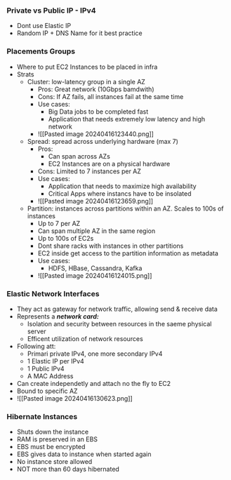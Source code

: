 ### Private vs Public IP - IPv4
- Dont use Elastic IP
- Random IP + DNS Name for it best practice
### Placements Groups
- Where to put EC2 Instances to be placed in infra
- Strats
	- Cluster: low-latency group in a single AZ
		- Pros: Great network (10Gbps bamdwith)
		- Cons: If AZ fails, all instances fail at the same time
		- Use cases:
			- Big Data jobs to be completed fast
			- Application that needs extremely low latency and high network
		- ![[Pasted image 20240416123440.png]]
	- Spread: spread across underlying hardware (max 7)
		- Pros:
			- Can span across AZs
			- EC2 Instances are on a physical hardware
		- Cons: Limited to 7 instances per AZ
		- Use cases:
			- Application that needs to maximize high availability
			- Critical Apps where instancs have to be insolated
		- ![[Pasted image 20240416123659.png]]
	- Partition: instances across partitions within an AZ. Scales to 100s of instances
		- Up to 7 per AZ
		- Can span multiple AZ in the same region
		- Up to 100s of EC2s
		- Dont share racks with instances in other partitions
		- EC2 inside get access to the partition information as metadata
		- Use cases: 
			- HDFS, HBase, Cassandra, Kafka
		- ![[Pasted image 20240416124015.png]]

### Elastic Network Interfaces
- They act as gateway for network traffic, allowing send & receive data
- Represents a _***network card:***_
	- Isolation and security between resources in the saeme physical server
	- Efficent utilization of network resources
- Following att:
	- Primari private IPv4, one more secondary IPv4
	- 1 Elastic IP per IPv4
	- 1 Public IPv4
	- A MAC Address
- Can create independetly and attach no the fly to EC2
- Bound to specific AZ
- ![[Pasted image 20240416130623.png]]
### Hibernate Instances
- Shuts down the instance
- RAM is preserved in an EBS
- EBS must be encrypted
- EBS gives data to instance when started again
- No instance store allowed
- NOT more than 60 days hibernated